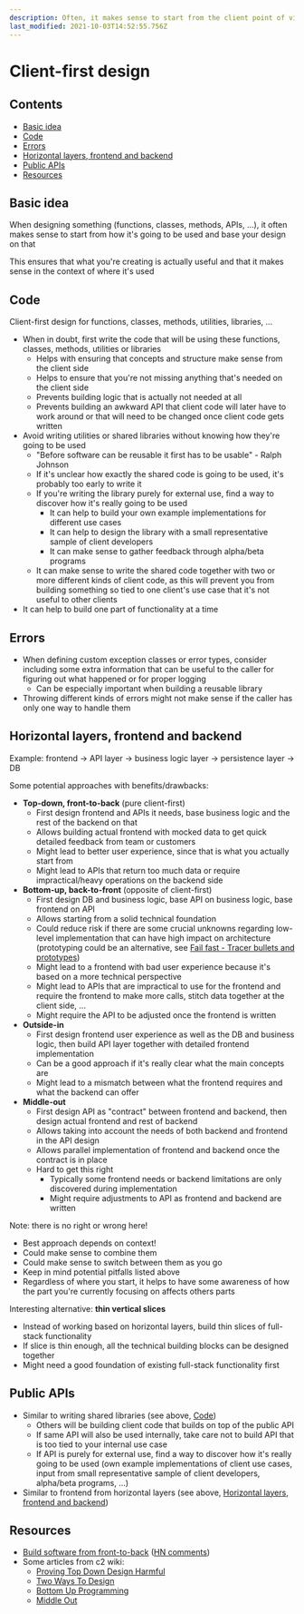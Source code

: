 ```yaml
---
description: Often, it makes sense to start from the client point of view
last_modified: 2021-10-03T14:52:55.756Z
---
```


# Client-first design

## Contents

-   [Basic idea](#basic-idea)
-   [Code](#code)
-   [Errors](#errors)
-   [Horizontal layers, frontend and backend](#horizontal-layers-frontend-and-backend)
-   [Public APIs](#public-apis)
-   [Resources](#resources)

## Basic idea

When designing something (functions, classes, methods, APIs, ...), it often makes sense to start from how it's going to be used and base your design on that

This ensures that what you're creating is actually useful and that it makes sense in the context of where it's used

## Code

Client-first design for functions, classes, methods, utilities, libraries, ...

-   When in doubt, first write the code that will be using these functions, classes, methods, utilities or libraries
    -   Helps with ensuring that concepts and structure make sense from the client side
    -   Helps to ensure that you're not missing anything that's needed on the client side
    -   Prevents building logic that is actually not needed at all
    -   Prevents building an awkward API that client code will later have to work around or that will need to be changed once client code gets written
-   Avoid writing utilities or shared libraries without knowing how they're going to be used
    -   "Before software can be reusable it first has to be usable" - Ralph Johnson
    -   If it's unclear how exactly the shared code is going to be used, it's probably too early to write it
    -   If you're writing the library purely for external use, find a way to discover how it's really going to be used
        -   It can help to build your own example implementations for different use cases
        -   It can help to design the library with a small representative sample of client developers
        -   It can make sense to gather feedback through alpha/beta programs
    -   It can make sense to write the shared code together with two or more different kinds of client code, as this will prevent you from building something so tied to one client's use case that it's not useful to other clients
-   It can help to build one part of functionality at a time

## Errors

-   When defining custom exception classes or error types, consider including some extra information that can be useful to the caller for figuring out what happened or for proper logging
    -   Can be especially important when building a reusable library
-   Throwing different kinds of errors might not make sense if the caller has only one way to handle them

## Horizontal layers, frontend and backend

Example: frontend -> API layer -> business logic layer -> persistence layer -> DB

Some potential approaches with benefits/drawbacks:

-   **Top-down, front-to-back** (pure client-first)
    -   First design frontend and APIs it needs, base business logic and the rest of the backend on that
    -   Allows building actual frontend with mocked data to get quick detailed feedback from team or customers
    -   Might lead to better user experience, since that is what you actually start from
    -   Might lead to APIs that return too much data or require impractical/heavy operations on the backend side
-   **Bottom-up, back-to-front** (opposite of client-first)
    -   First design DB and business logic, base API on business logic, base frontend on API
    -   Allows starting from a solid technical foundation
    -   Could reduce risk if there are some crucial unknowns regarding low-level implementation that can have high impact on architecture (prototyping could be an alternative, see [Fail fast - Tracer bullets and prototypes](../mindset/Fail-fast.md#tracer-bullets-and-prototypes))
    -   Might lead to a frontend with bad user experience because it's based on a more technical perspective
    -   Might lead to APIs that are impractical to use for the frontend and require the frontend to make more calls, stitch data together at the client side, ...
    -   Might require the API to be adjusted once the frontend is written
-   **Outside-in**
    -   First design frontend user experience as well as the DB and business logic, then build API layer together with detailed frontend implementation
    -   Can be a good approach if it's really clear what the main concepts are
    -   Might lead to a mismatch between what the frontend requires and what the backend can offer
-   **Middle-out**
    -   First design API as "contract" between frontend and backend, then design actual frontend and rest of backend
    -   Allows taking into account the needs of both backend and frontend in the API design
    -   Allows parallel implementation of frontend and backend once the contract is in place
    -   Hard to get this right
        -   Typically some frontend needs or backend limitations are only discovered during implementation
        -   Might require adjustments to API as frontend and backend are written

Note: there is no right or wrong here!

-   Best approach depends on context!
-   Could make sense to combine them
-   Could make sense to switch between them as you go
-   Keep in mind potential pitfalls listed above
-   Regardless of where you start, it helps to have some awareness of how the part you're currently focusing on affects others parts

Interesting alternative: **thin vertical slices**

-   Instead of working based on horizontal layers, build thin slices of full-stack functionality
-   If slice is thin enough, all the technical building blocks can be designed together
-   Might need a good foundation of existing full-stack functionality first

## Public APIs

-   Similar to writing shared libraries (see above, [Code](#code))
    -   Others will be building client code that builds on top of the public API
    -   If same API will also be used internally, take care not to build API that is too tied to your internal use case
    -   If API is purely for external use, find a way to discover how it's really going to be used (own example implementations of client use cases, input from small representative sample of client developers, alpha/beta programs, ...)
-   Similar to frontend from horizontal layers (see above, [Horizontal layers, frontend and backend](#horizontal-layers-frontend-and-backend))

## Resources

-   [Build software from front-to-back](https://www.happyvalley.io/posts/build-front-to-back/) ([HN comments](https://news.ycombinator.com/item?id=23179850))
-   Some articles from c2 wiki:
    -   [Proving Top Down Design Harmful](https://wiki.c2.com/?ProvingTopDownDesignHarmful)
    -   [Two Ways To Design](https://wiki.c2.com/?TwoWaysToDesign)
    -   [Bottom Up Programming](https://wiki.c2.com/?BottomUpProgramming)
    -   [Middle Out](https://wiki.c2.com/?MiddleOut)
